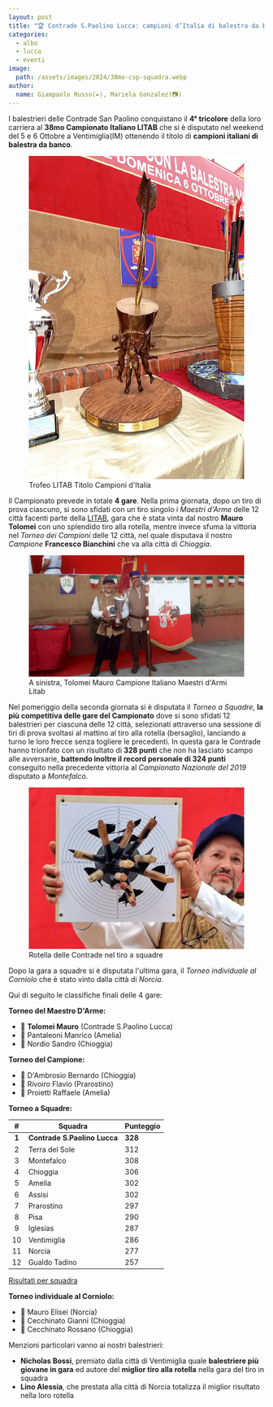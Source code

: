 ```yaml
---
layout: post
title: "🏆 Contrade S.Paolino Lucca: campioni d’Italia di balestra da banco LITAB 2024 🥳️"
categories:
  - albo
  - lucca
  - eventi
image:
  path: /assets/images/2024/38mo-csp-squadra.webp
author:
  name: Giampaolo Russo(✒️), Mariela Gonzalez(📷)
---
```


I balestrieri delle Contrade San Paolino conquistano il **4° tricolore** della loro carriera al **38mo Campionato Italiano LITAB** che si è disputato nel weekend del 5 e 6 Ottobre a Ventimiglia(IM) ottenendo il titolo di **campioni italiani di balestra da banco**.

<!-- more -->

<figure class="align-center">
    <img src="/assets/images/2024/38mo-trofeo-campioni-litab.webp" alt="Trofeo LITAB Titolo Campioni d'Italia">
  <figcaption>Trofeo LITAB Titolo Campioni d'Italia</figcaption>
</figure>

Il Campionato prevede in totale **4 gare**. Nella prima giornata, dopo un tiro di prova ciascuno, si sono sfidati con un tiro singolo i *Maestri d'Arme* delle 12 città facenti parte della [LITAB](https://www.litab.net/), gara che è stata vinta dal nostro **Mauro Tolomei** con uno splendido tiro alla rotella, mentre invece sfuma la vittoria nel *Torneo dei Campioni* delle 12 città, nel quale disputava il nostro *Campione* **Francesco Bianchini** che va alla città di *Chioggia*.

<figure class="align-center">
    <img src="/assets/images/2024/38mo-tolomei-primo-et-meliore-maestri_700S.webp" alt="Tolomei Mauro Campione Italiano Maestri d'Armi Litab">
  <figcaption>A sinistra, Tolomei Mauro Campione Italiano Maestri d'Armi Litab</figcaption>
</figure>

Nel pomeriggio della seconda giornata si è disputata il *Torneo a Squadre*, **la più competitiva delle gare del Campionato** dove si sono sfidati 12 balestrieri per ciascuna delle 12 città, selezionati attraverso una sessione di tiri di prova svoltasi al mattino al tiro alla rotella (bersaglio), lanciando a turno le loro frecce senza togliere le precedenti. In questa gara le Contrade hanno trionfato con un risultato di **328 punti** che non ha lasciato scampo alle avversarie, **battendo inoltre il record personale di 324 punti** conseguito nella precedente vittoria al *Campionato Nazionale del 2019* disputato a *Montefalco*.

<figure class="align-center">
    <img src="/assets/images/2024/38mo-tiro-a-squadre-rotella-csp_700S.webp" alt="Rotella delle Contrade nel tiro a squadre">
  <figcaption>Rotella delle Contrade nel tiro a squadre</figcaption>
</figure>

Dopo la gara a squadre si è disputata l'ultima gara, il *Torneo individuale al Corniolo* che è stato vinto dalla città di *Norcia*.

Qui di seguito le classifiche finali delle 4 gare:

**Torneo del Maestro D'Arme:**

* 🥇 **Tolomei Mauro** (Contrade S.Paolino Lucca)
* 🥈 Pantaleoni Manrico (Amelia)
* 🥉 Nordio Sandro (Chioggia)

**Torneo del Campione:**

* 🥇 D'Ambrosio Bernardo (Chioggia)
* 🥈 Rivoiro Flavio (Prarostino)
* 🥉 Proietti Raffaele (Amelia)

**Torneo a Squadre:**

| **#** | **Squadra**              | **Punteggio** |
|:-----:|--------------------------|---------------|
|   **1**   | **Contrade S.Paolino Lucca** |           **328** |
|   2   | Terra del Sole           |           312 |
|   3   | Montefalco               |           308 |
|   4   | Chioggia                 |           306 |
|   5   | Amelia                   |           302 |
|   6   | Assisi                   |           302 |
|   7   | Prarostino               |           297 |
|   8   | Pisa                     |           290 |
|   9   | Iglesias                 |           287 |
|   10  | Ventimiglia              |           286 |
|   11  | Norcia                   |           277 |
|   12  | Gualdo Tadino            |           257 |

[Risultati per squadra](/assets/files/2024/38mo-campionato-litab-risultati-squadre.pdf)

**Torneo individuale al Corniolo:**

* 🥇 Mauro Elisei (Norcia)
* 🥈 Cecchinato Gianni (Chioggia)
* 🥉 Cecchinato Rossano (Chioggia)

Menzioni particolari vanno ai nostri balestrieri:

* **Nicholas Bossi**, premiato dalla città di Ventimiglia quale **balestriere più giovane in gara** ed autore del **miglior tiro alla rotella** nella gara del tiro in squadra
* **Lino Alessia**, che prestata alla città di Norcia totalizza il miglior risultato nella loro rotella
